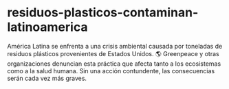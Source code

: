 # residuos-plasticos-contaminan-latinoamerica
América Latina se enfrenta a una crisis ambiental causada por toneladas de residuos plásticos provenientes de Estados Unidos. 🌎 Greenpeace y otras organizaciones denuncian esta práctica que afecta tanto a los ecosistemas como a la salud humana. Sin una acción contundente, las consecuencias serán cada vez más graves.
